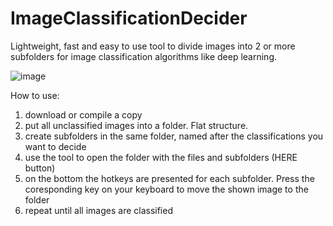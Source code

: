 # ImageClassificationDecider

Lightweight, fast and easy to use tool to divide images into 2 or more subfolders for image classification algorithms like deep learning.

![image](https://user-images.githubusercontent.com/8245848/188464172-cad32c5c-ea25-42fc-8ecd-91daa3df793d.png)

How to use:
1) download or compile a copy
2) put all unclassified images into a folder. Flat structure.
3) create subfolders in the same folder, named after the classifications you want to decide
4) use the tool to open the folder with the files and subfolders (HERE button)
5) on the bottom the hotkeys are presented for each subfolder. Press the coresponding key on your keyboard to move the shown image to the folder
6) repeat until all images are classified
